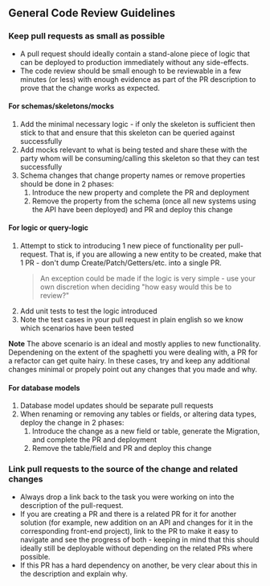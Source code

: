 ## General Code Review Guidelines

### Keep pull requests as small as possible

- A pull request should ideally contain a stand-alone piece of logic that can be deployed to production immediately without any side-effects.
- The code review should be small enough to be reviewable in a few minutes (or less) with enough evidence as part of the PR description to prove that the change works as expected.

#### For schemas/skeletons/mocks

1. Add the minimal necessary logic - if only the skeleton is sufficient then stick to that and ensure that this skeleton can be queried against successfully
1. Add mocks relevant to what is being tested and share these with the party whom will be consuming/calling this skeleton so that they can test successfully
1. Schema changes that change property names or remove properties should be done in 2 phases:
	1. Introduce the new property and complete the PR and deployment
	1. Remove the property from the schema (once all new systems using the API have been deployed) and PR and deploy this change

#### For logic or query-logic

1. Attempt to stick to introducing 1 new piece of functionality per pull-request. That is, if you are allowing a new entity to be created, make that 1 PR - don't dump Create/Patch/Getters/etc. into a single PR.
	> An exception could be made if the logic is very simple - use your own discretion when deciding "how easy would this be to review?"
1. Add unit tests to test the logic introduced
1. Note the test cases in your pull request in plain english so we know which scenarios have been tested

**Note** The above scenario is an ideal and mostly applies to new functionality. Dependening on the extent of the spaghetti you were dealing with, a PR for a refactor can get quite hairy. In these cases, try and keep any additional changes minimal or propely point out any changes that you made and why.

#### For database models

1. Database model updates should be separate pull requests
1. When renaming or removing any tables or fields, or altering data types, deploy the change in 2 phases:
	1. Introduce the change as a new field or table, generate the Migration, and complete the PR and deployment
	1. Remove the table/field and PR and deploy this change

### Link pull requests to the source of the change and related changes

- Always drop a link back to the task you were working on into the description of the pull-request.
- If you are creating a PR and there is a related PR for it for another solution (for example, new addition on an API and changes for it in the corresponding front-end project), link to the PR to make it easy to navigate and see the progress of both - keeping in mind that this should ideally still be deployable without depending on the related PRs where possible.
- If this PR has a hard dependency on another, be very clear about this in the description and explain why.